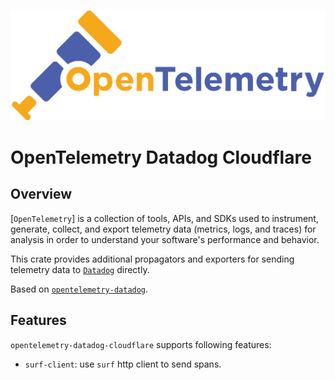 ![OpenTelemetry — An observability framework for cloud-native software.][splash]

[splash]: https://raw.githubusercontent.com/open-telemetry/opentelemetry-rust/main/assets/logo-text.png

# OpenTelemetry Datadog Cloudflare

## Overview

[`OpenTelemetry`] is a collection of tools, APIs, and SDKs used to instrument,
generate, collect, and export telemetry data (metrics, logs, and traces) for
analysis in order to understand your software's performance and behavior.

This crate provides additional propagators and exporters for sending telemetry data
to [`Datadog`](https://datadoghq.com) directly.

Based on [`opentelemetry-datadog`](https://github.com/open-telemetry/opentelemetry-rust/tree/main/opentelemetry-datadog).

## Features

`opentelemetry-datadog-cloudflare` supports following features:

- `surf-client`: use `surf` http client to send spans.
